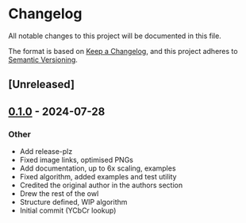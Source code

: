 # Changelog
All notable changes to this project will be documented in this file.

The format is based on [Keep a Changelog](https://keepachangelog.com/en/1.0.0/),
and this project adheres to [Semantic Versioning](https://semver.org/spec/v2.0.0.html).

## [Unreleased]

## [0.1.0](https://github.com/bell345/xbrz-rs/releases/tag/v0.1.0) - 2024-07-28

### Other
- Add release-plz
- Fixed image links, optimised PNGs
- Add documentation, up to 6x scaling, examples
- Fixed algorithm, added examples and test utility
- Credited the original author in the authors section
- Drew the rest of the owl
- Structure defined, WIP algorithm
- Initial commit (YCbCr lookup)

